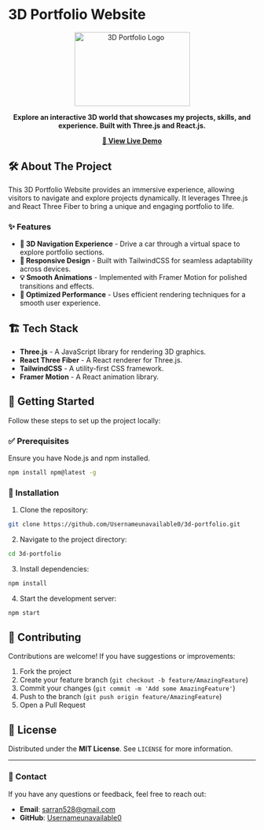 # 3D Portfolio Website

<div align="center">
    <a href="https://sarran528.github.io/portfolio/">
        <img src="src/assets/illu.webp" alt="3D Portfolio Logo" width="235" height="150">
    </a>
</div>

<p align="center">
    <b>Explore an interactive 3D world that showcases my projects, skills, and experience. Built with Three.js and React.js.</b>
</p>

<p align="center">
    <a href="https://sarran528.github.io/portfolio/"><strong>🚀 View Live Demo</strong></a>
</p>

## 🛠 About The Project

This 3D Portfolio Website provides an immersive experience, allowing visitors to navigate and explore projects dynamically. It leverages Three.js and React Three Fiber to bring a unique and engaging portfolio to life.

### ✨ Features

- **🚗 3D Navigation Experience** - Drive a car through a virtual space to explore portfolio sections.
- **📱 Responsive Design** - Built with TailwindCSS for seamless adaptability across devices.
- **💡 Smooth Animations** - Implemented with Framer Motion for polished transitions and effects.
- **🚀 Optimized Performance** - Uses efficient rendering techniques for a smooth user experience.

## 🏗 Tech Stack

- **Three.js** - A JavaScript library for rendering 3D graphics.
- **React Three Fiber** - A React renderer for Three.js.
- **TailwindCSS** - A utility-first CSS framework.
- **Framer Motion** - A React animation library.

## 🚀 Getting Started

Follow these steps to set up the project locally:

### ✅ Prerequisites

Ensure you have Node.js and npm installed.
```sh
npm install npm@latest -g
```

### 🔧 Installation

1. Clone the repository:
```sh
git clone https://github.com/Usernameunavailable0/3d-portfolio.git
```
2. Navigate to the project directory:
```sh
cd 3d-portfolio
```
3. Install dependencies:
```sh
npm install
```
4. Start the development server:
```sh
npm start
```

## 🤝 Contributing

Contributions are welcome! If you have suggestions or improvements:

1. Fork the project
2. Create your feature branch (`git checkout -b feature/AmazingFeature`)
3. Commit your changes (`git commit -m 'Add some AmazingFeature'`)
4. Push to the branch (`git push origin feature/AmazingFeature`)
5. Open a Pull Request

## 🐜 License

Distributed under the **MIT License**. See `LICENSE` for more information.

---
### 💌 Contact

If you have any questions or feedback, feel free to reach out:
- **Email**: [sarran528@gmail.com](mailto:sarran528@gmail.com)
- **GitHub**: [Usernameunavailable0](https://github.com/Usernameunavailable0)
